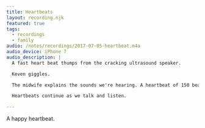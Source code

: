 ```yaml
---
title: Heartbeats
layout: recording.njk
featured: true
tags:
  - recordings
  - family
audio: /notes/recordings/2017-07-05-heartbeat.m4a
audio_device: iPhone 7
audio_description: |
  A fast heart beat thumps from the cracking ultrasound speaker.

  Keven giggles.

  The midwife explains the sounds we're hearing. A heartbeat of 150 beats per minute.

  Heartbeats continue as we talk and listen.

---
```


A happy heartbeat.
